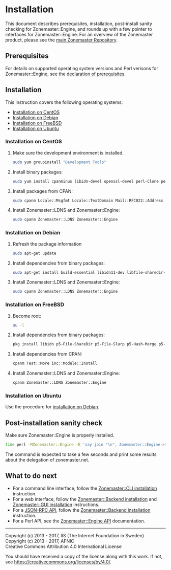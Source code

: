 # Installation

This document describes prerequisites, installation, post-install sanity
checking for Zonemaster::Engine, and rounds up with a few pointer to interfaces
for Zonemaster::Engine. For an overview of the Zonemaster product, please see
the [main Zonemaster Repository].


## Prerequisites

For details on supported operating system versions and Perl verisons for
Zonemaster::Engine, see the [declaration of prerequisites].


## Installation

This instruction covers the following operating systems:

 * [Installation on CentOS]
 * [Installation on Debian]
 * [Installation on FreeBSD]
 * [Installation on Ubuntu]


### Installation on CentOS

1) Make sure the development environment is installed.

   ```sh
   sudo yum groupinstall "Development Tools"
   ```

2) Install binary packages:

   ```sh
   sudo yum install cpanminus libidn-devel openssl-devel perl-Clone perl-core perl-Devel-CheckLib perl-File-ShareDir perl-File-Slurp perl-IO-Socket-INET6 perl-JSON-PP perl-List-MoreUtils perl-Pod-Coverage perl-Readonly-XS perl-Test-Differences perl-Test-Exception perl-Test-Fatal perl-Test-Pod perl-YAML
   ```

3) Install packages from CPAN:

   ```sh
   sudo cpanm Locale::Msgfmt Locale::TextDomain Mail::RFC822::Address Module::Find Module::Install Module::Install::XSUtil Moose Net::IP Test::More Text::CSV
   ```

4) Install Zonemaster::LDNS and Zonemaster::Engine:

   ```sh
   sudo cpanm Zonemaster::LDNS Zonemaster::Engine
   ```

### Installation on Debian

1) Refresh the package information

   ```sh
   sudo apt-get update
   ```

2) Install dependencies from binary packages:

   ```sh
   sudo apt-get install build-essential libidn11-dev libfile-sharedir-perl libfile-slurp-perl libhash-merge-perl libio-socket-inet6-perl liblist-moreutils-perl libmail-rfc822-address-perl libmodule-find-perl libmoose-perl libnet-ip-perl libreadonly-xs-perl libtext-csv-perl libssl-dev libdevel-checklib-perl libtool m4 autoconf automake cpanminus
   ```

3) Install Zonemaster::LDNS and Zonemaster::Engine:

   ```sh
   sudo cpanm Zonemaster::LDNS Zonemaster::Engine
   ```


### Installation on FreeBSD

1) Become root:

   ```sh
   su -l
   ```

2) Install dependencies from binary packages:

   ```sh
   pkg install libidn p5-File-ShareDir p5-File-Slurp p5-Hash-Merge p5-IO-Socket-INET6 p5-List-MoreUtils p5-Locale-libintl p5-Mail-RFC822-Address p5-Module-Find p5-Moose p5-Net-IP p5-Readonly-XS p5-Text-CSV p5-App-cpanminus
   ```

3) Install dependencies from CPAN:

   ```sh
   cpanm Test::More inc::Module::Install
   ```

4) Install Zonemaster::LDNS and Zonemaster::Engine:

   ```sh
   cpanm Zonemaster::LDNS Zonemaster::Engine
   ```


### Installation on Ubuntu

Use the procedure for [installation on Debian].


## Post-installation sanity check

Make sure Zonemaster::Engine is properly installed.

```sh
time perl -MZonemaster::Engine -E 'say join "\n", Zonemaster::Engine->test_module("BASIC", "zonemaster.net")'
```

The command is expected to take a few seconds and print some results about the delegation of zonemaster.net.


## What to do next

* For a command line interface, follow the [Zonemaster::CLI installation] instruction.
* For a web interface, follow the [Zonemaster::Backend installation] and [Zonemaster::GUI installation] instructions.
* For a [JSON-RPC API], follow the [Zonemaster::Backend installation] instruction.
* For a Perl API, see the [Zonemaster::Engine API] documentation.

-------

[Declaration of prerequisites]: https://github.com/zonemaster/zonemaster#prerequisites
[Installation on CentOS]: #installation-on-centos
[Installation on Debian]: #installation-on-debian
[Installation on FreeBSD]: #installation-on-freebsd
[Installation on Ubuntu]: #installation-on-ubuntu
[JSON-RPC API]: https://github.com/zonemaster/zonemaster-backend/blob/master/docs/API.md
[Main Zonemaster Repository]: https://github.com/zonemaster/zonemaster
[Zonemaster::Backend installation]: https://github.com/zonemaster/zonemaster-backend/blob/master/docs/Installation.md
[Zonemaster::CLI installation]: https://github.com/zonemaster/zonemaster-cli/blob/master/docs/Installation.md
[Zonemaster::Engine API]: http://search.cpan.org/~znmstr/Zonemaster-Engine/lib/Zonemaster/Engine/Overview.pod
[Zonemaster::GUI installation]: https://github.com/zonemaster/zonemaster-gui/blob/master/docs/Installation.md

Copyright (c) 2013 - 2017, IIS (The Internet Foundation in Sweden)\
Copyright (c) 2013 - 2017, AFNIC\
Creative Commons Attribution 4.0 International License

You should have received a copy of the license along with this
work.  If not, see <https://creativecommons.org/licenses/by/4.0/>.
